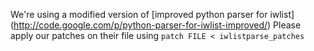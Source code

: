 We're using a modified version of [improved python parser for iwlist] (http://code.google.com/p/python-parser-for-iwlist-improved/)
Please apply our patches on their file using `patch FILE < iwlistparse_patches` 
